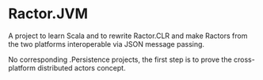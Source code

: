 Ractor.JVM
===============

A project to learn Scala and to rewrite Ractor.CLR and make Ractors 
from the two platforms interoperable via JSON message passing.


No corresponding .Persistence projects, the first step is to prove the 
cross-platform distributed actors concept.